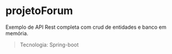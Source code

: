 # projetoForum
Exemplo de API Rest completa com crud de entidades e banco em memória. 
> Tecnologia: Spring-boot

